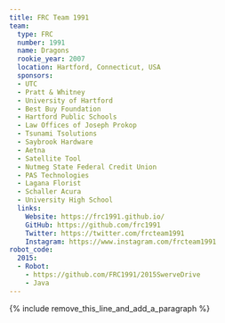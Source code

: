```yaml
---
title: FRC Team 1991
team:
  type: FRC
  number: 1991
  name: Dragons
  rookie_year: 2007
  location: Hartford, Connecticut, USA
  sponsors:
  - UTC
  - Pratt & Whitney
  - University of Hartford
  - Best Buy Foundation
  - Hartford Public Schools
  - Law Offices of Joseph Prokop
  - Tsunami Tsolutions
  - Saybrook Hardware
  - Aetna
  - Satellite Tool
  - Nutmeg State Federal Credit Union
  - PAS Technologies
  - Lagana Florist
  - Schaller Acura
  - University High School
  links:
    Website: https://frc1991.github.io/
    GitHub: https://github.com/frc1991
    Twitter: https://twitter.com/frcteam1991
    Instagram: https://www.instagram.com/frcteam1991
robot_code:
  2015:
  - Robot:
    - https://github.com/FRC1991/2015SwerveDrive
    - Java
---
```


{% include remove_this_line_and_add_a_paragraph %}